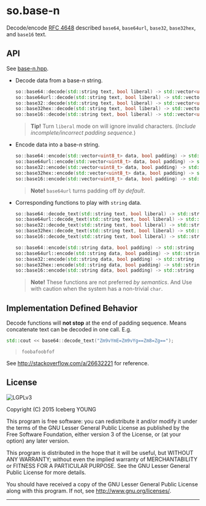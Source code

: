 so.base-n
=========

Decode/encode [RFC 4648] described `base64`, `base64url`, `base32`, `base32hex`,
and `base16` text.


API
---

See [base-n.hpp](include/base-n.hpp).

- Decode data from a base-*n* string.

  ```cpp
  so::base64::decode(std::string text, bool liberal) -> std::vector<uint8_t>
  so::base64url::decode(std::string text, bool liberal) -> std::vector<uint8_t>
  so::base32::decode(std::string text, bool liberal) -> std::vector<uint8_t>
  so::base32hex::decode(std::string text, bool liberal) -> std::vector<uint8_t>
  so::base16::decode(std::string text, bool liberal) -> std::vector<uint8_t>
  ```

  > **Tip!**
  > Turn `liberal` mode on will ignore invalid characters.
  > (*Include incomplete/incorrect padding sequence.*)

- Encode data into a base-*n* string.

  ```cpp
  so::base64::encode(std::vector<uint8_t> data, bool padding) -> std::string
  so::base64url::encode(std::vector<uint8_t> data, bool padding) -> std::string
  so::base32::encode(std::vector<uint8_t> data, bool padding) -> std::string
  so::base32hex::encode(std::vector<uint8_t> data, bool padding) -> std::string
  so::base16::encode(std::vector<uint8_t> data, bool padding) -> std::string
  ```

  > **Note!**
  > `base64url` turns padding off *by default*.

- Corresponding functions to play with `string` data.

  ```cpp
  so::base64::decode_text(std::string text, bool liberal) -> std::string
  so::base64url::decode_text(std::string text, bool liberal) -> std::string
  so::base32::decode_text(std::string text, bool liberal) -> std::string
  so::base32hex::decode_text(std::string text, bool liberal) -> std::string
  so::base16::decode_text(std::string text, bool liberal) -> std::string
  ```
  ```cpp
  so::base64::encode(std::string data, bool padding) -> std::string
  so::base64url::encode(std::string data, bool padding) -> std::string
  so::base32::encode(std::string data, bool padding) -> std::string
  so::base32hex::encode(std::string data, bool padding) -> std::string
  so::base16::encode(std::string data, bool padding) -> std::string
  ```

  > **Note!**
  > These functions are not preferred *by semantics*.
  > And Use with caution when the system has a non-trivial `char`.


Implementation Defined Behavior
-------------------------------

Decode functions will **not stop** at the end of padding sequence.
Means concatenate text can be decoded in one call. E.g.

```cpp
std::cout << base64::decode_text("Zm9vYmE=Zm9vYg==Zm8=Zg==");
```
> ```
> foobafoobfof
> ```

See http://stackoverflow.com/a/26632221 for reference.


License
-------
![LGPLv3]

Copyright (C) 2015  Iceberg YOUNG

This program is free software: you can redistribute it and/or modify it
under the terms of the GNU Lesser General Public License as published by
the Free Software Foundation, either version 3 of the License, or
(at your option) any later version.

This program is distributed in the hope that it will be useful,
but WITHOUT ANY WARRANTY; without even the implied warranty of
MERCHANTABILITY or FITNESS FOR A PARTICULAR PURPOSE.  See the
GNU Lesser General Public License for more details.

You should have received a copy of the GNU Lesser General Public License
along with this program.  If not, see <http://www.gnu.org/licenses/>.


---

[RFC 4648]: http://tools.ietf.org/html/rfc4648
"The Base16, Base32, and Base64 Data Encodings"

[LGPLv3]: http://www.gnu.org/graphics/lgplv3-88x31.png
"GNU Lesser General Public License version 3"
